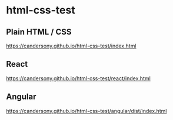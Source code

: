 # html-css-test

## Plain HTML / CSS

https://candersony.github.io/html-css-test/index.html

## React

https://candersony.github.io/html-css-test/react/index.html

## Angular

https://candersony.github.io/html-css-test/angular/dist/index.html
